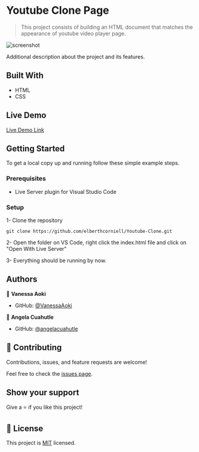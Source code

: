 # Youtube Clone Page

> This project consists of building an HTML document that matches the appearance of youtube video player page.

![screenshot](./images/Screenshot.png)

Additional description about the project and its features.

## Built With

- HTML
- CSS

## Live Demo

[Live Demo Link](https://raw.githack.com/VanessaAoki/youtube-project/feature/index.html)


## Getting Started

To get a local copy up and running follow these simple example steps.

### Prerequisites

- Live Server plugin for Visual Studio Code 

### Setup

1- Clone the repository
```
git clone https://github.com/elberthcorniell/Youtube-Clone.git
```

2- Open the folder on VS Code, right click the index.html file and click on "Open With Live Server"

3- Everything should be running by now. 


## Authors

👤 **Vanessa Aoki**

- GitHub: [@VanessaAoki](https://github.com/VanessaAoki)

👤 **Angela Cuahutle**

- GitHub: [@angelacuahutle](https://github.com/angelacuahutle)

## 🤝 Contributing

Contributions, issues, and feature requests are welcome!

Feel free to check the [issues page](issues/).

## Show your support

Give a ⭐️ if you like this project!

## 📝 License

This project is [MIT](https://github.com/elberthcorniell/Youtube-Clone/blob/video-frame/LICENSE.md) licensed.

